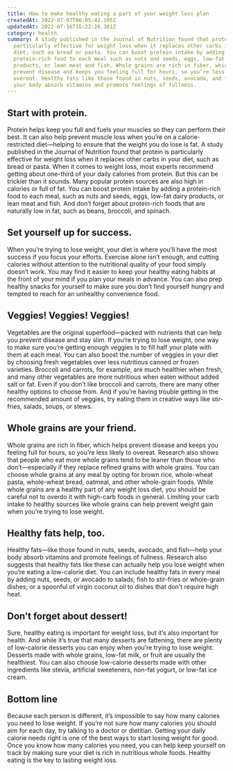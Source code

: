 ```yaml
---
title: How to make healthy eating a part of your weight loss plan
createdAt: 2022-07-07T06:05:42.105Z
updatedAt: 2022-07-16T16:22:26.301Z
category: health
summary: A study published in the Journal of Nutrition found that protein is
  particularly effective for weight loss when it replaces other carbs in your
  diet, such as bread or pasta. You can boost protein intake by adding a
  protein-rich food to each meal such as nuts and seeds, eggs, low-fat dairy
  products, or lean meat and fish. Whole grains are rich in fiber, which helps
  prevent disease and keeps you feeling full for hours, so you’re less likely to
  overeat. Healthy fats like those found in nuts, seeds, avocado, and fish help
  your body absorb vitamins and promote feelings of fullness.
---
```


## Start with protein.

Protein helps keep you full and fuels your muscles so they can perform their best. It can also help prevent muscle loss when you’re on a calorie-restricted diet—helping to ensure that the weight you do lose is fat. A study published in the Journal of Nutrition found that protein is particularly effective for weight loss when it replaces other carbs in your diet, such as bread or pasta.
When it comes to weight loss, most experts recommend getting about one-third of your daily calories from protein. But this can be trickier than it sounds. Many popular protein sources are also high in calories or full of fat.
You can boost protein intake by adding a protein-rich food to each meal, such as nuts and seeds, eggs, low-fat dairy products, or lean meat and fish. And don’t forget about protein-rich foods that are naturally low in fat, such as beans, broccoli, and spinach.

## Set yourself up for success.

When you’re trying to lose weight, your diet is where you’ll have the most success if you focus your efforts. Exercise alone isn’t enough, and cutting calories without attention to the nutritional quality of your food simply doesn’t work.
You may find it easier to keep your healthy eating habits at the front of your mind if you plan your meals in advance. You can also prep healthy snacks for yourself to make sure you don’t find yourself hungry and tempted to reach for an unhealthy convenience food.

## Veggies! Veggies! Veggies!

Vegetables are the original superfood—packed with nutrients that can help you prevent disease and stay slim. If you’re trying to lose weight, one way to make sure you’re getting enough veggies is to fill half your plate with them at each meal.
You can also boost the number of veggies in your diet by choosing fresh vegetables over less nutritious canned or frozen varieties. Broccoli and carrots, for example, are much healthier when fresh, and many other vegetables are more nutritious when eaten without added salt or fat.
Even if you don’t like broccoli and carrots, there are many other healthy options to choose from. And if you’re having trouble getting in the recommended amount of veggies, try eating them in creative ways like stir-fries, salads, soups, or stews.

## Whole grains are your friend.

Whole grains are rich in fiber, which helps prevent disease and keeps you feeling full for hours, so you’re less likely to overeat. Research also shows that people who eat more whole grains tend to be leaner than those who don’t—especially if they replace refined grains with whole grains.
You can choose whole grains at any meal by opting for brown rice, whole-wheat pasta, whole-wheat bread, oatmeal, and other whole-grain foods.
While whole grains are a healthy part of any weight loss diet, you should be careful not to overdo it with high-carb foods in general. Limiting your carb intake to healthy sources like whole grains can help prevent weight gain when you’re trying to lose weight.

## Healthy fats help, too.

Healthy fats—like those found in nuts, seeds, avocado, and fish—help your body absorb vitamins and promote feelings of fullness. Research also suggests that healthy fats like these can actually help you lose weight when you’re eating a low-calorie diet.
You can include healthy fats in every meal by adding nuts, seeds, or avocado to salads; fish to stir-fries or whole-grain dishes; or a spoonful of virgin coconut oil to dishes that don’t require high heat.

## Don’t forget about dessert!

Sure, healthy eating is important for weight loss, but it’s also important for health. And while it’s true that many desserts are fattening, there are plenty of low-calorie desserts you can enjoy when you’re trying to lose weight.
Desserts made with whole grains, low-fat milk, or fruit are usually the healthiest. You can also choose low-calorie desserts made with other ingredients like stevia, artificial sweeteners, non-fat yogurt, or low-fat ice cream.

## Bottom line

Because each person is different, it’s impossible to say how many calories you need to lose weight. If you’re not sure how many calories you should aim for each day, try talking to a doctor or dietitian. Getting your daily calorie needs right is one of the best ways to start losing weight for good. Once you know how many calories you need, you can help keep yourself on track by making sure your diet is rich in nutritious whole foods. Healthy eating is the key to lasting weight loss.
